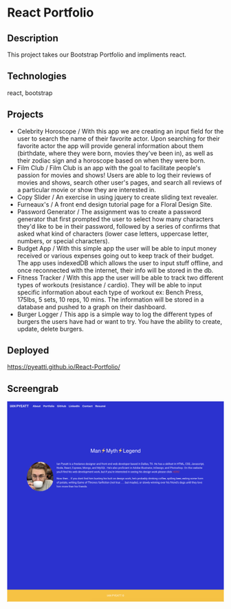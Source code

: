 # React Portfolio

## Description

This project takes our Bootstrap Portfolio and impliments react.

## Technologies

react, bootstrap

## Projects

- Celebrity Horoscope / With this app we are creating an input field for the user to search the name of their favorite actor. Upon searching for their favorite actor the app will provide general information about them (birthdate, where they were born, movies they've been in), as well as their zodiac sign and a horoscope based on when they were born.
- Film Club / Film Club is an app with the goal to facilitate people's passion for movies and shows! Users are able to log their reviews of movies and shows, search other user's pages, and search all reviews of a particular movie or show they are interested in.
- Copy Slider / An exercise in using jquery to create sliding text revealer.
- Furneaux's / A front end design tutorial page for a Floral Design Site.
- Password Generator / The assignment was to create a password generator that first prompted the user to select how many characters they'd like to be in their password, followed by a series of confirms that asked what kind of characters (lower case letters, uppercase letter, numbers, or special characters).
- Budget App / With this simple app the user will be able to input money received or various expenses going out to keep track of their budget. The app uses indexedDB which allows the user to input stuff offline, and once reconnected with the internet, their info will be stored in the db.
- Fitness Tracker / With this app the user will be able to track two different types of workouts (resistance / cardio). They will be able to input specific information about each type of workout ex: Bench Press, 175lbs, 5 sets, 10 reps, 10 mins. The information will be stored in a database and pushed to a graph on their dashboard.
- Burger Logger / This app is a simple way to log the different types of burgers the users have had or want to try. You have the ability to create, update, delete burgers.

## Deployed

https://pyeatti.github.io/React-Portfolio/

## Screengrab

![screengrab](./screengrab.png)
